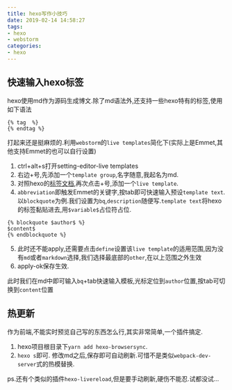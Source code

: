 ```yaml
---
title: hexo写作小技巧
date: 2019-02-14 14:58:27
tags:
- hexo
- webstorm
categories:
- hexo
---
```


## 快速输入hexo标签
hexo使用md作为源码生成博文.除了md语法外,还支持一些hexo特有的标签,使用如下语法
```
{% tag  %}
{% endtag %}
```
打起来还是挺麻烦的.利用`webstorm`的`live templates`简化下(实际上是Emmet,其他支持Emmet的也可以自行设置)
1. ctrl+alt+s打开setting-editor-live templates
2. 右边+号,先添加一个`template group`,名字随意,我起名为md.
3. 对照hexo的[标签文档](https://hexo.io/zh-cn/docs/tag-plugins.html),再次点击+号,添加一个`live template`.
4. `abbreviation`即触发Emmet的关键字,按tab即可快速输入预设`template text`.以`blockquote`为例.我们设置为`bq`,`description`随便写.`template text`将hexo的标签黏贴进去,用`$variable$`占位符占位.
```
{% blockquote $author$ %}
$content$
{% endblockquote %}
```
5. 此时还不能apply,还需要点击`define`设置该`live template`的适用范围,因为没有`md`或者`markdown`选择,我们选择最底部的`other`,在以上范围之外生效
6. apply-ok保存生效.

此时我们在md中即可输入`bq`+tab快速输入模板,光标定位到`author`位置,按tab可切换到`content`位置

## 热更新
作为前端,不能实时预览自己写的东西怎么行,其实非常简单,一个插件搞定.
1. hexo项目根目录下`yarn add hexo-browsersync`.
2. `hexo s`即可.
修改md之后,保存即可自动刷新.可惜不是类似`webpack-dev-server`式的热模替换.

ps.还有个类似的插件`hexo-livereload`,但是要手动刷新,硬伤不能忍.试都没试...
